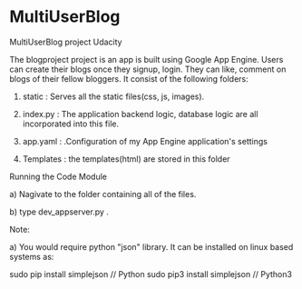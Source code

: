 # MultiUserBlog
MultiUserBlog project Udacity

The blogproject project is an app is built using Google App Engine. Users can create their blogs once they signup, login. They can like, comment on blogs of their fellow bloggers.
It consist of the following folders:

1) static : Serves all the static files(css, js, images).

2) index.py : The application backend logic, database logic are all incorporated into this file.

3) app.yaml : .Configuration of my App Engine application's settings

4) Templates : the templates(html) are stored in this folder 

Running the Code Module

a) Nagivate to the folder containing all of the files.

b) type dev_appserver.py .

Note:

a) You would require python "json" library. It can be installed on linux based systems as:

sudo pip install simplejson // Python
sudo pip3 install simplejson // Python3
